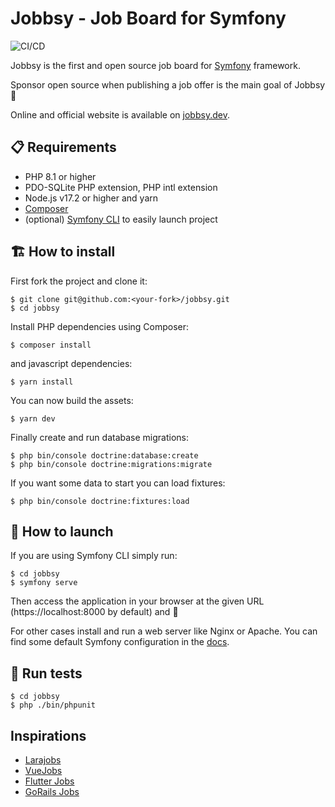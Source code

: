 # Jobbsy - Job Board for Symfony

![CI/CD](https://github.com/jobbsy-dev/jobbsy/actions/workflows/tests.yaml/badge.svg?branch=main)

Jobbsy is the first and open source job board for [Symfony](https://symfony.com) framework.

Sponsor open source when publishing a job offer is the main goal of Jobbsy 💖

Online and official website is available on [jobbsy.dev](https://jobbsy.dev).

## 📋 Requirements

- PHP 8.1 or higher
- PDO-SQLite PHP extension, PHP intl extension
- Node.js v17.2 or higher and yarn
- [Composer](https://getcomposer.org)
- (optional) [Symfony CLI](https://symfony.com/download) to easily launch project

## 🏗 How to install

First fork the project and clone it:

```
$ git clone git@github.com:<your-fork>/jobbsy.git
$ cd jobbsy
```

Install PHP dependencies using Composer:

```
$ composer install
```

and javascript dependencies:

```
$ yarn install
```

You can now build the assets:

```
$ yarn dev
```

Finally create and run database migrations:

```
$ php bin/console doctrine:database:create
$ php bin/console doctrine:migrations:migrate
```

If you want some data to start you can load fixtures:

```
$ php bin/console doctrine:fixtures:load
```

## 🚀 How to launch

If you are using Symfony CLI simply run:

```
$ cd jobbsy
$ symfony serve
```

Then access the application in your browser at the given URL (https://localhost:8000 by default) and 🎉

For other cases install and run a web server like Nginx or Apache. You can find some default Symfony configuration in the [docs](https://symfony.com/doc/current/setup/web_server_configuration.html).

## 🧪 Run tests

```
$ cd jobbsy
$ php ./bin/phpunit
```

## Inspirations

- [Larajobs](https://larajobs.com)
- [VueJobs](https://vuejobs.com)
- [Flutter Jobs](https://flutterjobs.info)
- [GoRails Jobs](https://jobs.gorails.com)
